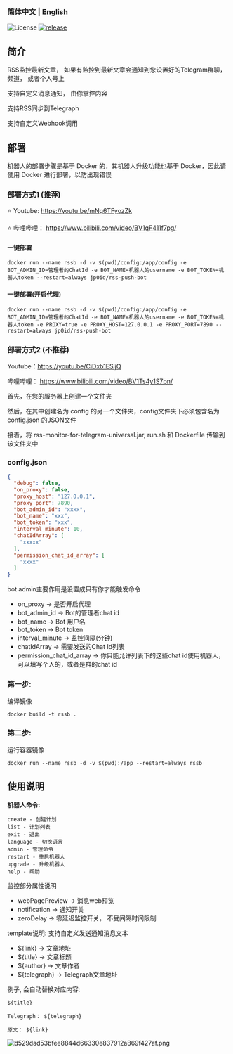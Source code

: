 ### 简体中文 | [English](./README_en.md)

![License](https://img.shields.io/badge/license-MIT-green)
[![release](https://img.shields.io/github/v/release/kylelin1998/RssMonitorTelegramBot)](https://github.com/kylelin1998/RssMonitorTelegramBot/releases/latest)

## 简介
RSS监控最新文章， 如果有监控到最新文章会通知到您设置好的Telegram群聊， 频道， 或者个人号上

支持自定义消息通知， 由你掌控内容

支持RSS同步到Telegraph

支持自定义Webhook调用

## 部署
机器人的部署步骤是基于 Docker 的，其机器人升级功能也基于 Docker，因此请使用 Docker 进行部署，以防出现错误

### 部署方式1 (推荐)
⭐ Youtube: https://youtu.be/mNg6TFyozZk

⭐ 哔哩哔哩： https://www.bilibili.com/video/BV1qF411f7pg/

#### 一键部署
```
docker run --name rssb -d -v $(pwd)/config:/app/config -e BOT_ADMIN_ID=管理者的ChatId -e BOT_NAME=机器人的username -e BOT_TOKEN=机器人token --restart=always jp0id/rss-push-bot
```
#### 一键部署(开启代理)
```
docker run --name rssb -d -v $(pwd)/config:/app/config -e BOT_ADMIN_ID=管理者的ChatId -e BOT_NAME=机器人的username -e BOT_TOKEN=机器人token -e PROXY=true -e PROXY_HOST=127.0.0.1 -e PROXY_PORT=7890 --restart=always jp0id/rss-push-bot
```

### 部署方式2 (不推荐)
Youtube：https://youtu.be/CiDxb1ESijQ

哔哩哔哩： https://www.bilibili.com/video/BV1Ts4y1S7bn/

首先，在您的服务器上创建一个文件夹

然后，在其中创建名为 config 的另一个文件夹，config文件夹下必须包含名为 config.json 的JSON文件

接着，将 rss-monitor-for-telegram-universal.jar, run.sh 和 Dockerfile 传输到该文件夹中

### config.json
```json
{
  "debug": false,
  "on_proxy": false,
  "proxy_host": "127.0.0.1",
  "proxy_port": 7890,
  "bot_admin_id": "xxxx",
  "bot_name": "xxx",
  "bot_token": "xxx",
  "interval_minute": 10,
  "chatIdArray": [
    "xxxxx"
  ],
  "permission_chat_id_array": [
    "xxxx"
  ]
}
```
bot admin主要作用是设置成只有你才能触发命令
* on_proxy -> 是否开启代理
* bot_admin_id -> Bot的管理者chat id
* bot_name -> Bot 用户名
* bot_token -> Bot token
* interval_minute -> 监控间隔(分钟)
* chatIdArray -> 需要发送的Chat Id列表
* permission_chat_id_array -> 你只能允许列表下的这些chat id使用机器人， 可以填写个人的，或者是群的chat id

### 第一步:
编译镜像
```
docker build -t rssb .
```

### 第二步:
运行容器镜像
```
docker run --name rssb -d -v $(pwd):/app --restart=always rssb
```

## 使用说明
**机器人命令:**
```
create - 创建计划
list - 计划列表
exit - 退出
language - 切换语言
admin - 管理命令
restart - 重启机器人
upgrade - 升级机器人
help - 帮助
```

监控部分属性说明
* webPagePreview -> 消息web预览
* notification -> 通知开关
* zeroDelay -> 零延迟监控开关， 不受间隔时间限制

template说明:
支持自定义发送通知消息文本
* ${link} -> 文章地址
* ${title} -> 文章标题
* ${author} -> 文章作者
* ${telegraph} -> Telegraph文章地址

例子, 会自动替换对应内容:
```
${title}

Telegraph： ${telegraph}

原文： ${link}
```

![d529dad53bfee8844d66330e837912a869f427af.png](https://openimg.kylelin1998.com/img/d529dad53bfee8844d66330e837912a869f427af.png)